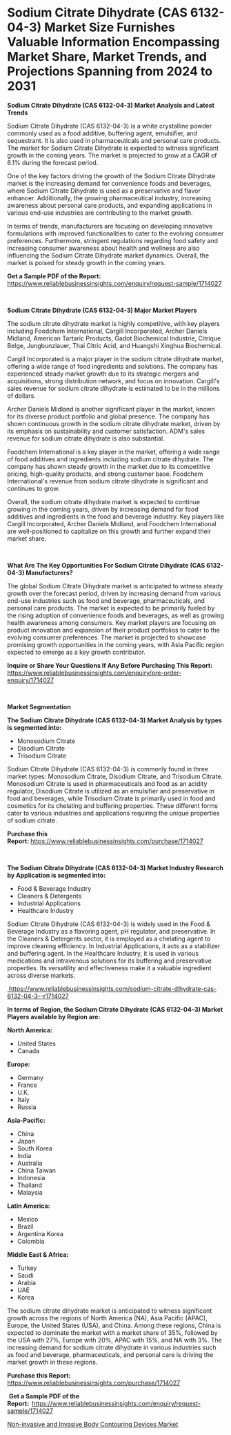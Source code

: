 <p><h1>Sodium Citrate Dihydrate (CAS 6132-04-3) Market Size Furnishes Valuable Information Encompassing Market Share, Market Trends, and Projections Spanning from 2024 to 2031</h1></p><p><strong>Sodium Citrate Dihydrate (CAS 6132-04-3) Market Analysis and Latest Trends</strong></p>
<p><p>Sodium Citrate Dihydrate (CAS 6132-04-3) is a white crystalline powder commonly used as a food additive, buffering agent, emulsifier, and sequestrant. It is also used in pharmaceuticals and personal care products. The market for Sodium Citrate Dihydrate is expected to witness significant growth in the coming years. The market is projected to grow at a CAGR of 6.1% during the forecast period.</p><p>One of the key factors driving the growth of the Sodium Citrate Dihydrate market is the increasing demand for convenience foods and beverages, where Sodium Citrate Dihydrate is used as a preservative and flavor enhancer. Additionally, the growing pharmaceutical industry, increasing awareness about personal care products, and expanding applications in various end-use industries are contributing to the market growth.</p><p>In terms of trends, manufacturers are focusing on developing innovative formulations with improved functionalities to cater to the evolving consumer preferences. Furthermore, stringent regulations regarding food safety and increasing consumer awareness about health and wellness are also influencing the Sodium Citrate Dihydrate market dynamics. Overall, the market is poised for steady growth in the coming years.</p></p>
<p><strong>Get a Sample PDF of the Report:&nbsp;</strong> <a href="https://www.reliablebusinessinsights.com/enquiry/request-sample/1714027">https://www.reliablebusinessinsights.com/enquiry/request-sample/1714027</a></p>
<p>&nbsp;</p>
<p><strong>Sodium Citrate Dihydrate (CAS 6132-04-3) Major Market Players</strong></p>
<p><p>The sodium citrate dihydrate market is highly competitive, with key players including Foodchem International, Cargill Incorporated, Archer Daniels Midland, American Tartaric Products, Gadot Biochemical Industrie, Citrique Belge, Jungbunzlauer, Thai Citric Acid, and Huangshi Xinghua Biochemical.</p><p>Cargill Incorporated is a major player in the sodium citrate dihydrate market, offering a wide range of food ingredients and solutions. The company has experienced steady market growth due to its strategic mergers and acquisitions, strong distribution network, and focus on innovation. Cargill's sales revenue for sodium citrate dihydrate is estimated to be in the millions of dollars.</p><p>Archer Daniels Midland is another significant player in the market, known for its diverse product portfolio and global presence. The company has shown continuous growth in the sodium citrate dihydrate market, driven by its emphasis on sustainability and customer satisfaction. ADM's sales revenue for sodium citrate dihydrate is also substantial.</p><p>Foodchem International is a key player in the market, offering a wide range of food additives and ingredients including sodium citrate dihydrate. The company has shown steady growth in the market due to its competitive pricing, high-quality products, and strong customer base. Foodchem International's revenue from sodium citrate dihydrate is significant and continues to grow.</p><p>Overall, the sodium citrate dihydrate market is expected to continue growing in the coming years, driven by increasing demand for food additives and ingredients in the food and beverage industry. Key players like Cargill Incorporated, Archer Daniels Midland, and Foodchem International are well-positioned to capitalize on this growth and further expand their market share.</p></p>
<p>&nbsp;</p>
<p><strong>What Are The Key Opportunities For Sodium Citrate Dihydrate (CAS 6132-04-3) Manufacturers?</strong></p>
<p><p>The global Sodium Citrate Dihydrate market is anticipated to witness steady growth over the forecast period, driven by increasing demand from various end-use industries such as food and beverage, pharmaceuticals, and personal care products. The market is expected to be primarily fueled by the rising adoption of convenience foods and beverages, as well as growing health awareness among consumers. Key market players are focusing on product innovation and expansion of their product portfolios to cater to the evolving consumer preferences. The market is projected to showcase promising growth opportunities in the coming years, with Asia Pacific region expected to emerge as a key growth contributor.</p></p>
<p><strong>Inquire or Share Your Questions If Any Before Purchasing This Report:</strong> <a href="https://www.reliablebusinessinsights.com/enquiry/pre-order-enquiry/1714027">https://www.reliablebusinessinsights.com/enquiry/pre-order-enquiry/1714027</a></p>
<p>&nbsp;</p>
<p><strong>Market Segmentation</strong></p>
<p><strong>The Sodium Citrate Dihydrate (CAS 6132-04-3) Market Analysis by types is segmented into:</strong></p>
<p><ul><li>Monosodium Citrate</li><li>Disodium Citrate</li><li>Trisodium Citrate</li></ul></p>
<p><p>Sodium Citrate Dihydrate (CAS 6132-04-3) is commonly found in three market types: Monosodium Citrate, Disodium Citrate, and Trisodium Citrate. Monosodium Citrate is used in pharmaceuticals and food as an acidity regulator, Disodium Citrate is utilized as an emulsifier and preservative in food and beverages, while Trisodium Citrate is primarily used in food and cosmetics for its chelating and buffering properties. These different forms cater to various industries and applications requiring the unique properties of sodium citrate.</p></p>
<p><strong>Purchase this Report:&nbsp;</strong><a href="https://www.reliablebusinessinsights.com/purchase/1714027">https://www.reliablebusinessinsights.com/purchase/1714027</a></p>
<p>&nbsp;</p>
<p><strong>The Sodium Citrate Dihydrate (CAS 6132-04-3) Market Industry Research by Application is segmented into:</strong></p>
<p><ul><li>Food & Beverage Industry</li><li>Cleaners & Detergents</li><li>Industrial Applications</li><li>Healthcare Industry</li></ul></p>
<p><p>Sodium Citrate Dihydrate (CAS 6132-04-3) is widely used in the Food & Beverage Industry as a flavoring agent, pH regulator, and preservative. In the Cleaners & Detergents sector, it is employed as a chelating agent to improve cleaning efficiency. In Industrial Applications, it acts as a stabilizer and buffering agent. In the Healthcare Industry, it is used in various medications and intravenous solutions for its buffering and preservative properties. Its versatility and effectiveness make it a valuable ingredient across diverse markets.</p></p>
<p><a href="https://www.reliablebusinessinsights.com/sodium-citrate-dihydrate-cas-6132-04-3--r1714027">&nbsp;https://www.reliablebusinessinsights.com/sodium-citrate-dihydrate-cas-6132-04-3--r1714027</a></p>
<p><strong>In terms of Region, the Sodium Citrate Dihydrate (CAS 6132-04-3) Market Players available by Region are:</strong></p>
<p>
    <p> <strong> North America: </strong>
        <ul>
            <li>United States</li>
            <li>Canada</li>
        </ul>
        </p> 
    <p> <strong> Europe: </strong>
        <ul>
            <li>Germany</li>
            <li>France</li>
            <li>U.K.</li>
            <li>Italy</li>
            <li>Russia</li>
        </ul>
        </p> 
    <p> <strong> Asia-Pacific: </strong>
        <ul>
            <li>China</li>
            <li>Japan</li>
            <li>South Korea</li>
            <li>India</li>
            <li>Australia</li>
            <li>China Taiwan</li>
            <li>Indonesia</li>
            <li>Thailand</li>
            <li>Malaysia</li>
        </ul>
        </p> 
    <p> <strong> Latin America: </strong>
        <ul>
            <li>Mexico</li>
            <li>Brazil</li>
            <li>Argentina Korea</li>
            <li>Colombia</li>
        </ul>
        </p> 
    <p> <strong> Middle East & Africa: </strong>
        <ul>
            <li>Turkey</li>
            <li>Saudi</li>
            <li>Arabia</li>
            <li>UAE</li>
            <li>Korea</li>
        </ul>
    </p>
    </p>
<p><p>The sodium citrate dihydrate market is anticipated to witness significant growth across the regions of North America (NA), Asia Pacific (APAC), Europe, the United States (USA), and China. Among these regions, China is expected to dominate the market with a market share of 35%, followed by the USA with 27%, Europe with 20%, APAC with 15%, and NA with 3%. The increasing demand for sodium citrate dihydrate in various industries such as food and beverage, pharmaceuticals, and personal care is driving the market growth in these regions.</p></p>
<p><strong>Purchase this Report: </strong><a href="https://www.reliablebusinessinsights.com/purchase/1714027">https://www.reliablebusinessinsights.com/purchase/1714027</a></p>
<p>&nbsp;<strong>Get a Sample PDF of the Report:&nbsp;&nbsp;</strong><a href="https://www.reliablebusinessinsights.com/enquiry/request-sample/1714027">https://www.reliablebusinessinsights.com/enquiry/request-sample/1714027</a></p>
<p><strong></strong></p>
<p><p><a href="https://github.com/kosella/Market-Research-Report-List-3/blob/main/non-invasive-and-invasive-body-contouring-devices-market.md">Non-invasive and Invasive Body Contouring Devices Market</a></p></p>